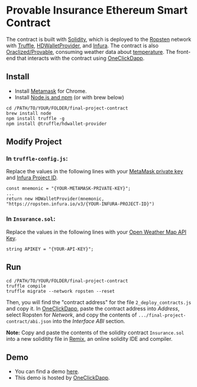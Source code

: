# Provable Insurance Ethereum Smart Contract
The contract is built with [Solidity](https://solidity.readthedocs.io/en/v0.5.13/), which is deployed to the [Ropsten](https://ropsten.etherscan.io/) network with [Truffle](https://www.trufflesuite.com/truffle), [HDWalletProvider](https://github.com/trufflesuite/truffle-hdwallet-provider), and [Infura](http://Infura.io/).  The contract is also [Oraclized/Provable](https://provable.xyz/), consuming weather data about [temperature](https://openweathermap.org/api).
The front-end that interacts with the contract using [OneClickDapp](http://oneclickdapp.com).


## Install
* Install [Metamask](https://metamask.io) for Chrome.
* Install [Node.js and npm](https://nodejs.org/en/) (or with brew below)
```
cd /PATH/TO/YOUR/FOLDER/final-project-contract
brew install node
npm install truffle -g
npm install @truffle/hdwallet-provider
```
## Modify Project
### In ```truffle-config.js```:
Replace the values in the following lines with your [MetaMask private key](https://metamask.zendesk.com/hc/en-us/articles/360015289632-How-to-Export-an-Account-Private-Key) and [Infura Project ID](https://infura.io/dashboard).
```
const mnemonic = "{YOUR-METAMASK-PRIVATE-KEY}";
...
return new HDWalletProvider(mnemonic, "https://ropsten.infura.io/v3/{YOUR-INFURA-PROJECT-ID}")
```
### In ```Insurance.sol```:
Replace the values in the following lines with your [Open Weather Map API Key](https://openweathermap.org/).
```
string APIKEY = "{YOUR-API-KEY}";
```

## Run
```
cd /PATH/TO/YOUR/FOLDER/final-project-contract
truffle compile
truffle migrate --network ropsten --reset
```
Then, you will find the "contract address" for the file ```2_deploy_contracts.js``` and copy it. In [OneClickDapp](https://oneclickdapp.com/new/), paste the contract address into *Address*, select Ropsten for *Network*, and copy the contents of ```.../final-project-contract/abi.json``` into the *Interface ABI* section.

**Note:** Copy and paste the contents of the solidity contract ```Insurance.sol``` into a new soliditity file in [Remix](https://remix.ethereum.org/), an online solidity IDE and compiler.

## Demo
* You can find a demo [here](https://oneclickdapp.com/verona-alpine/).
* This demo is hosted by [OneClickDapp](http://oneclickdapp.com).